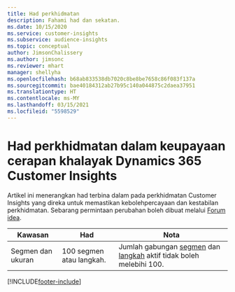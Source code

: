 ```yaml
---
title: Had perkhidmatan
description: Fahami had dan sekatan.
ms.date: 10/15/2020
ms.service: customer-insights
ms.subservice: audience-insights
ms.topic: conceptual
author: JimsonChalissery
ms.author: jimsonc
ms.reviewer: mhart
manager: shellyha
ms.openlocfilehash: b68ab833538db7020c8be8be7658c86f083f137a
ms.sourcegitcommit: bae40184312ab27b95c140a044875c2daea37951
ms.translationtype: HT
ms.contentlocale: ms-MY
ms.lasthandoff: 03/15/2021
ms.locfileid: "5598529"
---
```

# <a name="service-limits-in-dynamics-365-customer-insights-audience-insights-capability"></a>Had perkhidmatan dalam keupayaan cerapan khalayak Dynamics 365 Customer Insights

Artikel ini menerangkan had terbina dalam pada perkhidmatan Customer Insights yang direka untuk memastikan kebolehpercayaan dan kestabilan perkhidmatan. Sebarang permintaan perubahan boleh dibuat melalui [Forum idea](https://go.microsoft.com/fwlink/?linkid=2074172). 
 
| Kawasan  | Had  | Nota |
|-------------|---------------------------------------------------------------------|---------------------------------------------------------------------|
| Segmen dan ukuran | 100 segmen atau langkah. | Jumlah gabungan [segmen](segments.md) dan [langkah](measures.md) aktif tidak boleh melebihi 100.  |


[!INCLUDE[footer-include](../includes/footer-banner.md)]